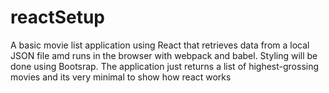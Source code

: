 # reactSetup
A basic movie list application using React that retrieves data from a local JSON file amd runs in the browser with webpack and babel.
Styling will be done using Bootsrap.
The application just returns a list of highest-grossing movies and its very minimal to show how react works

